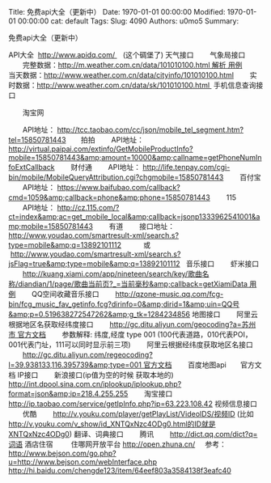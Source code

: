 Title: 免费api大全（更新中）
Date: 1970-01-01 00:00:00
Modified: 1970-01-01 00:00:00
cat: default
Tags: 
Slug: 4090
Authors: u0mo5 
Summary: 

免费api大全（更新中）


API大全  http://www.apidq.com/    (这个碉堡了)
天气接口
　　气象局接口
　　完整数据：http://m.weather.com.cn/data/101010100.html 解析 用例
　　当天数据：http://www.weather.com.cn/data/cityinfo/101010100.html
　　实时数据：http://www.weather.com.cn/data/sk/101010100.html 
手机信息查询接口

　　淘宝网

　　API地址： http://tcc.taobao.com/cc/json/mobile_tel_segment.htm?tel=15850781443
  　 拍拍
　　API地址： http://virtual.paipai.com/extinfo/GetMobileProductInfo?mobile=15850781443&amp;amount=10000&amp;callname=getPhoneNumInfoExtCallback
　　财付通
　　API地址： http://life.tenpay.com/cgi-bin/mobile/MobileQueryAttribution.cgi?chgmobile=15850781443
　　百付宝
　　API地址： https://www.baifubao.com/callback?cmd=1059&amp;callback=phone&amp;phone=15850781443
　　115
　　API地址： http://cz.115.com/?ct=index&amp;ac=get_mobile_local&amp;callback=jsonp1333962541001&amp;mobile=15850781443
　　有道
　　接口地址：http://www.youdao.com/smartresult-xml/search.s?type=mobile&amp;q=13892101112
　　   或        http://www.youdao.com/smartresult-xml/search.s?jsFlag=true&amp;type=mobile&amp;q=13892101112
 
音乐接口
　　虾米接口
　　http://kuang.xiami.com/app/nineteen/search/key/歌曲名称/diandian/1/page/歌曲当前页?_=当前毫秒&amp;callback=getXiamiData 用例
　　QQ空间收藏音乐接口
　　http://qzone-music.qq.com/fcg-bin/fcg_music_fav_getinfo.fcg?dirinfo=0&amp;dirid=1&amp;uin=QQ号&amp;p=0.519638272547262&amp;g_tk=1284234856
地图接口
　　阿里云根据地区名获取经纬度接口
　　http://gc.ditu.aliyun.com/geocoding?a=苏州市 官方文档
　　参数解释: 纬度,经度 type 001 (100代表道路，010代表POI，001代表门址，111可以同时显示前三项)
　　阿里云根据经纬度获取地区名接口
　　http://gc.ditu.aliyun.com/regeocoding?l=39.938133,116.395739&amp;type=001 官方文档
　　百度地图api　　官方文档
IP接口
　　新浪接口(ip值为空的时候 获取本地的)
　　http://int.dpool.sina.com.cn/iplookup/iplookup.php?format=json&amp;ip=218.4.255.255
　　淘宝接口
　　http://ip.taobao.com/service/getIpInfo.php?ip=63.223.108.42
视频信息接口
　　优酷
　　http://v.youku.com/player/getPlayList/VideoIDS/视频ID (比如 http://v.youku.com/v_show/id_XNTQxNzc4ODg0.html的ID就是XNTQxNzc4ODg0)
翻译、词典接口
　　腾讯
　　http://dict.qq.com/dict?q=词语
酒店住宿 
　　住哪网开放平台 http://open.zhuna.cn/
 
 
参考：
http://www.bejson.com/go.php?u=http://www.bejson.com/webInterface.php
http://hi.baidu.com/chengde123/item/64eef803a3584138f3eafc40
 
 




